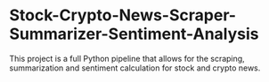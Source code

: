 # Stock-Crypto-News-Scraper-Summarizer-Sentiment-Analysis

This project is a full Python pipeline that allows for the scraping, summarization and sentiment calculation for stock and crypto news.
